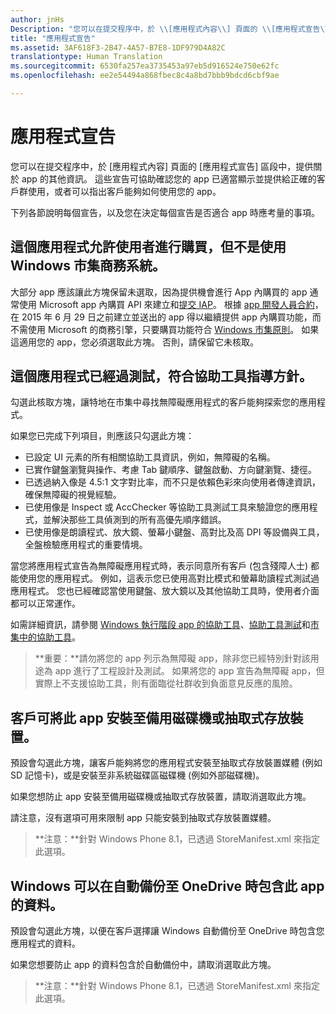 ```yaml
---
author: jnHs
Description: "您可以在提交程序中，於 \\[應用程式內容\\] 頁面的 \\[應用程式宣告\\] 區段中，提供關於 app 的其他資訊。"
title: "應用程式宣告"
ms.assetid: 3AF618F3-2B47-4A57-B7E8-1DF979D4A82C
translationtype: Human Translation
ms.sourcegitcommit: 6530fa257ea3735453a97eb5d916524e750e62fc
ms.openlocfilehash: ee2e54494a868fbec8c4a8bd7bbb9bdcd6cbf9ae

---
```


# 應用程式宣告

您可以在提交程序中，於 \[應用程式內容\] 頁面的 \[應用程式宣告\] 區段中，提供關於 app 的其他資訊。 這些宣告可協助確認您的 app 已適當顯示並提供給正確的客戶群使用，或者可以指出客戶能夠如何使用您的 app。

下列各節說明每個宣告，以及您在決定每個宣告是否適合 app 時應考量的事項。

## 這個應用程式允許使用者進行購買，但不是使用 Windows 市集商務系統。

大部分 app 應該讓此方塊保留未選取，因為提供機會進行 App 內購買的 app 通常使用 Microsoft app 內購買 API 來建立和[提交 IAP](iap-submissions.md)。 根據 [app 開發人員合約](https://msdn.microsoft.com/library/windows/apps/hh694058)，在 2015 年 6 月 29 日之前建立並送出的 app 得以繼續提供 app 內購買功能，而不需使用 Microsoft 的商務引擎，只要購買功能符合 [Windows 市集原則](https://msdn.microsoft.com/library/windows/apps/dn764944.aspx#pol_10_8)。 如果這適用您的 app，您必須選取此方塊。 否則，請保留它未核取。

## 這個應用程式已經過測試，符合協助工具指導方針。

勾選此核取方塊，讓特地在市集中尋找無障礙應用程式的客戶能夠探索您的應用程式。

如果您已完成下列項目，則應該只勾選此方塊：

-   已設定 UI 元素的所有相關協助工具資訊，例如，無障礙的名稱。
-   已實作鍵盤瀏覽與操作、考慮 Tab 鍵順序、鍵盤啟動、方向鍵瀏覽、捷徑。
-   已透過納入像是 4.5:1 文字對比率，而不只是依賴色彩來向使用者傳達資訊，確保無障礙的視覺經驗。
-   已使用像是 Inspect 或 AccChecker 等協助工具測試工具來驗證您的應用程式，並解決那些工具偵測到的所有高優先順序錯誤。
-   已使用像是朗讀程式、放大鏡、螢幕小鍵盤、高對比及高 DPI 等設備與工具，全盤檢驗應用程式的重要情境。

當您將應用程式宣告為無障礙應用程式時，表示同意所有客戶 (包含殘障人士) 都能使用您的應用程式。 例如，這表示您已使用高對比模式和螢幕助讀程式測試過應用程式。 您也已經確認當使用鍵盤、放大鏡以及其他協助工具時，使用者介面都可以正常運作。

如需詳細資訊，請參閱 [Windows 執行階段 app 的協助工具](https://msdn.microsoft.com/library/windows/apps/dn263101)、[協助工具測試](https://msdn.microsoft.com/library/windows/apps/mt297664)和[市集中的協助工具](https://msdn.microsoft.com/library/windows/apps/mt297663)。

> **重要：**請勿將您的 app 列示為無障礙 app，除非您已經特別針對該用途為 app 進行了工程設計及測試。 如果將您的 app 宣告為無障礙 app，但實際上不支援協助工具，則有面臨從社群收到負面意見反應的風險。

## 客戶可將此 app 安裝至備用磁碟機或抽取式存放裝置。

預設會勾選此方塊，讓客戶能夠將您的應用程式安裝至抽取式存放裝置媒體 (例如 SD 記憶卡)，或是安裝至非系統磁碟區磁碟機 (例如外部磁碟機)。

如果您想防止 app 安裝至備用磁碟機或抽取式存放裝置，請取消選取此方塊。

請注意，沒有選項可用來限制 app 只能安裝到抽取式存放裝置媒體。

> **注意：**針對 Windows Phone 8.1，已透過 StoreManifest.xml 來指定此選項。

## Windows 可以在自動備份至 OneDrive 時包含此 app 的資料。

預設會勾選此方塊，以便在客戶選擇讓 Windows 自動備份至 OneDrive 時包含您應用程式的資料。

如果您想要防止 app 的資料包含於自動備份中，請取消選取此方塊。

> **注意：**針對 Windows Phone 8.1，已透過 StoreManifest.xml 來指定此選項。

 

 

 







<!--HONumber=Jun16_HO4-->


